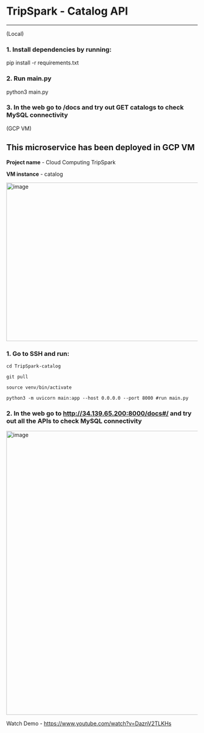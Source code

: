 # TripSpark - Catalog API
-----------

(Local)


### 1. Install dependencies by running:
  pip install -r requirements.txt

### 2. Run main.py
  python3 main.py

### 3. In the web go to /docs and try out GET catalogs to check MySQL connectivity

(GCP VM)

## This microservice has been deployed in GCP VM

**Project name** - Cloud Computing TripSpark

**VM instance** - catalog

<img width="1178" height="417" alt="image" src="https://github.com/user-attachments/assets/495fd0d6-f509-4213-a9e3-442960a5de40" />


### 1. Go to SSH and run:

    cd TripSpark-catalog
    
    git pull
    
    source venv/bin/activate
    
    python3 -m uvicorn main:app --host 0.0.0.0 --port 8000 #run main.py

### 2. In the web go to http://34.139.65.200:8000/docs#/ and try out all the APIs to check MySQL connectivity

<img width="1461" height="747" alt="image" src="https://github.com/user-attachments/assets/04756de6-799f-4fd5-9a74-aeb64502947a" />

Watch Demo - https://www.youtube.com/watch?v=DaznV2TLKHs


